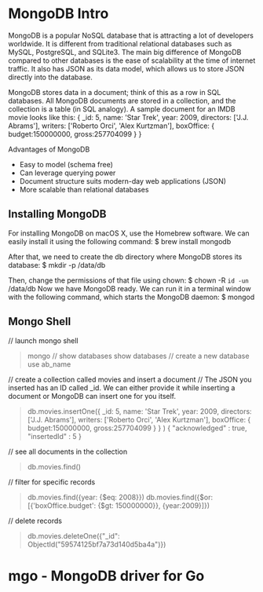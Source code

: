 
# MongoDB Intro
MongoDB is a popular NoSQL database that is attracting a lot of developers worldwide. It
is different from traditional relational databases such as MySQL, PostgreSQL, and SQLite3.
The main big difference of MongoDB compared to other databases is the ease of scalability
at the time of internet traffic. It also has JSON as its data model, which allows us to store
JSON directly into the database.

MongoDB stores data in a document; think of this as a row in SQL databases. All MongoDB
documents are stored in a collection, and the collection is a table (in SQL analogy). A
sample document for an IMDB movie looks like this:
{
    _id: 5,
    name: 'Star Trek',
    year: 2009,
    directors: ['J.J. Abrams'],
    writers: ['Roberto Orci', 'Alex Kurtzman'],
    boxOffice: {
    budget:150000000,
    gross:257704099
    }
}

Advantages of MongoDB
- Easy to model (schema free)
- Can leverage querying power
- Document structure suits modern-day web applications (JSON)
- More scalable than relational databases

## Installing MongoDB 
For installing MongoDB on macOS X, use the Homebrew software. We can easily install it
using the following command:
$ brew install mongodb

After that, we need to create the db directory where MongoDB stores its database:
$ mkdir -p /data/db

Then, change the permissions of that file using chown:
$ chown -R `id -un` /data/db
Now we have MongoDB ready. We can run it in a terminal window with the following
command, which starts the MongoDB daemon:
$ mongod

## Mongo Shell
// launch mongo shell 
> mongo 
// show databases
> show databases 
// create a new database
> use ab_name 

// create a collection called movies and insert a document 
// The JSON you inserted has an ID called _id. We can either provide it while inserting a document or MongoDB can insert one for you itself.

> db.movies.insertOne({ _id: 5, name: 'Star Trek', year: 2009, directors:
    ['J.J. Abrams'], writers: ['Roberto Orci', 'Alex Kurtzman'], boxOffice: {
    budget:150000000, gross:257704099 } } )
    {
    "acknowledged" : true,
    "insertedId" : 5
    }

// see all documents in the collection 
> db.movies.find()

// filter for specific records 
> db.movies.find({year: {$eq: 2008}})
> db.movies.find({$or: [{'boxOffice.budget': {$gt: 150000000}}, {year:2009}]})

// delete records 
> db.movies.deleteOne({"_id": ObjectId("59574125bf7a73d140d5ba4a")})


# mgo - MongoDB driver for Go

